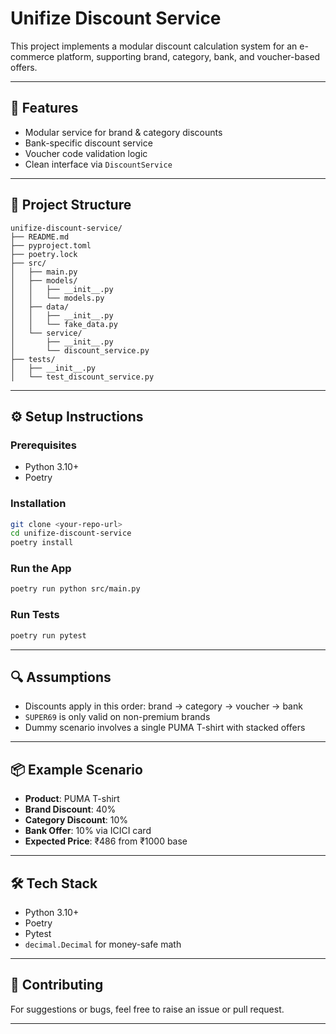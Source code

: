 # Unifize Discount Service

This project implements a modular discount calculation system for an e-commerce platform, supporting brand, category, bank, and voucher-based offers.

---

## 🚀 Features

* Modular service for brand & category discounts
* Bank-specific discount service
* Voucher code validation logic
* Clean interface via `DiscountService`

---

## 🧱 Project Structure

```
unifize-discount-service/
├── README.md
├── pyproject.toml
├── poetry.lock
├── src/
│   ├── main.py
│   ├── models/
│   │   ├── __init__.py
│   │   └── models.py
│   ├── data/
│   │   ├── __init__.py
│   │   └── fake_data.py
│   └── service/
│       ├── __init__.py
│       └── discount_service.py
├── tests/
│   ├── __init__.py
│   └── test_discount_service.py
```

---

## ⚙️ Setup Instructions

### Prerequisites

* Python 3.10+
* Poetry

### Installation

```bash
git clone <your-repo-url>
cd unifize-discount-service
poetry install
```

### Run the App

```bash
poetry run python src/main.py
```

### Run Tests

```bash
poetry run pytest
```

---

## 🔍 Assumptions

* Discounts apply in this order: brand → category → voucher → bank
* `SUPER69` is only valid on non-premium brands
* Dummy scenario involves a single PUMA T-shirt with stacked offers

---

## 📦 Example Scenario

* **Product**: PUMA T-shirt
* **Brand Discount**: 40%
* **Category Discount**: 10%
* **Bank Offer**: 10% via ICICI card
* **Expected Price**: ₹486 from ₹1000 base

---

## 🛠 Tech Stack

* Python 3.10+
* Poetry
* Pytest
* `decimal.Decimal` for money-safe math

---

## 📩 Contributing

For suggestions or bugs, feel free to raise an issue or pull request.

---

